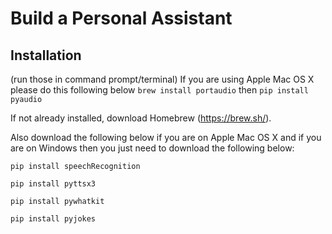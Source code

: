 # Build a Personal Assistant

## Installation
(run those in command prompt/terminal)
If you are using Apple Mac OS X please do this following below
`brew install portaudio`
then
`pip install pyaudio`

If not already installed, download Homebrew (https://brew.sh/). 

Also download the following below if you are on Apple Mac OS X 
and if you are on Windows then you just need to download the following below:

`pip install speechRecognition`

`pip install pyttsx3`

`pip install pywhatkit`

`pip install pyjokes`
